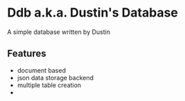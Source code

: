 # Ddb a.k.a. Dustin's Database

A simple database written by Dustin

## Features

- document based
- json data storage backend
- multiple table creation
- 